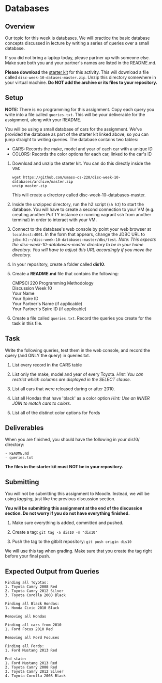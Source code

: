# Databases

## Overview

Our topic for this week is databases. We will practice the basic database
concepts discussed in lecture by writing a series of queries over a small
database.

If you did not bring a laptop today, please partner up with someone else. Make
sure both you and your partner's names are listed in the README.md.

**Please download** the [starter kit] for this activity. This will download a
file called `disc-week-10-datases-master.zip`. Unzip this directory somewhere in
your virtual machine. **Do NOT add the archive or its files to your
repository.**

[starter kit]: https://github.com/umass-cs-220/disc-week-10-databases/archive/master.zip

## Setup

**NOTE:** There is no programming for this assignment. Copy each query you write
into a file called `queries.txt`. This will be your deliverable for the
assignment, along with your README.

You will be using a small database of cars for the assignment. We've provided
the database as part of the starter kit linked above, so you can jump straight
to writing queries. The database contains two tables:

- CARS: Records the make, model and year of each car with a unique ID
- COLORS: Records the color options for each car, linked to the car's ID

1. Download and unzip the starter kit. You can do this directly inside the VM:

    ```
    wget https://github.com/umass-cs-220/disc-week-10-databases/archive/master.zip
    unzip master.zip
    ```
    This will create a directory called disc-week-10-databases-master.

1. Inside the unzipped directory, run the h2 script (`sh h2`) to start the
   database. You will have to create a second connection to your VM (e.g.
   creating another PuTTY instance or running vagrant ssh from another terminal)
   in order to interact with your VM.

1. Connect to the database's web console by point your web browser at
   `localhost:4001`. In the form that appears, change the JDBC URL to 
    `jdbc:h2:~/disc-week-10-databases-master/dbs/test`. *Note: This expects the
    disc-week-10-databases-master directory to be in your home directory. You
    will have to adjust this URL accordingly if you move the directory.*

1. In your repository, create a folder called **dis10**.

1. Create a **README.md** file that contains the following:

    CMPSCI 220 Programming Methodology  
    Discussion Week 10  
    Your Name  
    Your Spire ID  
    Your Partner's Name (if applicable)  
    Your Partner's Spire ID (if applicable)  
  
1. Create a file called `queries.txt`. Record the queries you create for the
   task in this file.

## Task

Write the following queries, test them in the web console, and record the query
(and ONLY the query) in queries.txt.

1. List every record in the CARS table

1. List only the make, model and year of every Toyota. *Hint: You can restrict
   which columns are displayed in the SELECT clause.*

1. List all cars that were released during or after 2010.

1. List all Hondas that have 'black' as a color option *Hint: Use an INNER JOIN
   to match cars to colors.*

1. List all of the distinct color options for Fords

## Deliverables

When you are finished, you should have the following in your dis10/ directory:

```
- README.md
- queries.txt
```

**The files in the starter kit must NOT be in your repository.**

## Submitting

You will not be submitting this assignment to Moodle. Instead, we will be using
*tagging*, just like the previous discussion section.

**You will be submitting this assignment at the end of the discussion section.
Do not worry if you do not have everything finished.**

1. Make sure everything is added, committed and pushed.

2. Create a tag: `git tag -a dis10 -m "dis10"`

3. Push the tag to the gitblit repository: `git push origin dis10`

We will use this tag when grading. Make sure that you create the tag right before your final push.

## Expected Output from Queries

```
Finding all Toyotas:
1. Toyota Camry 2008 Red
2. Toyota Camry 2012 Silver
3. Toyota Corolla 2008 Black

Finding all Black Hondas:
1. Honda Civic 2010 Black

Removing all Hondas

Finding all cars from 2010
1. Ford Focus 2010 Red

Removing all Ford Focuses

Finding all Fords:
1. Ford Mustang 2013 Red

End state:
1. Ford Mustang 2013 Red
2. Toyota Camry 2008 Red
3. Toyota Camry 2012 Silver
4. Toyota Corolla 2008 Black
```
